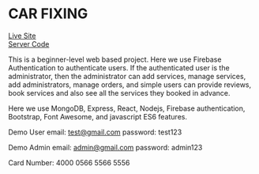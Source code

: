 # CAR FIXING

[Live Site](https://car-fixing-54441.web.app/)<br/>
[Server Code](https://github.com/niambaust17/Car-Fixing-Server.git)

This is a beginner-level web based project. Here we use Firebase Authentication to authenticate users. If the authenticated user is the administrator, then the administrator can add services, manage services, add administrators, manage orders, and simple users can provide reviews, book services and also see all the services they booked in advance.

Here we use MongoDB, Express, React, Nodejs, Firebase authentication, Bootstrap, Font Awesome, and javascript ES6 features.

Demo User
email: test@gmail.com
password: test123

Demo Admin
email: admin@gmail.com
password: admin123

Card Number: 4000 0566 5566 5556
